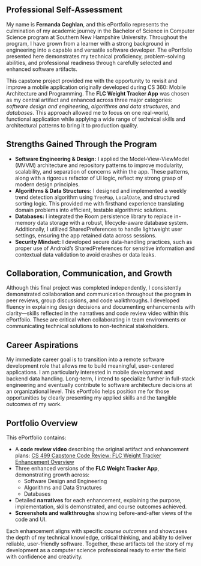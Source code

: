 <section id="self-assessment">
  <h1>Professional Self-Assessment</h1>

  <p>My name is <strong>Fernanda Coghlan</strong>, and this ePortfolio represents the culmination of my academic journey in the Bachelor of Science in Computer Science program at Southern New Hampshire University. Throughout the program, I have grown from a learner with a strong background in engineering into a capable and versatile software developer. The ePortfolio presented here demonstrates my technical proficiency, problem-solving abilities, and professional readiness through carefully selected and enhanced software artifacts.</p>

  <p>This capstone project provided me with the opportunity to revisit and improve a mobile application originally developed during CS 360: Mobile Architecture and Programming. The <strong>FLC Weight Tracker App</strong> was chosen as my central artifact and enhanced across three major categories: <em>software design and engineering</em>, <em>algorithms and data structures</em>, and <em>databases</em>. This approach allowed me to focus on one real-world, functional application while applying a wide range of technical skills and architectural patterns to bring it to production quality.</p>

  <h2>Strengths Gained Through the Program</h2>
  <ul>
    <li><strong>Software Engineering & Design:</strong> I applied the Model-View-ViewModel (MVVM) architecture and repository patterns to improve modularity, scalability, and separation of concerns within the app. These patterns, along with a rigorous refactor of UI logic, reflect my strong grasp of modern design principles.</li>
    <li><strong>Algorithms & Data Structures:</strong> I designed and implemented a weekly trend detection algorithm using <code>TreeMap</code>, <code>LocalDate</code>, and structured sorting logic. This provided me with firsthand experience translating domain problems into efficient, testable algorithmic solutions.</li>
    <li><strong>Databases:</strong> I integrated the Room persistence library to replace in-memory data storage with a robust, lifecycle-aware database system. Additionally, I utilized SharedPreferences to handle lightweight user settings, ensuring the app retained data across sessions.</li>
    <li><strong>Security Mindset:</strong> I developed secure data-handling practices, such as proper use of Android’s SharedPreferences for sensitive information and contextual data validation to avoid crashes or data leaks.</li>
  </ul>

  <h2>Collaboration, Communication, and Growth</h2>
  <p>Although this final project was completed independently, I consistently demonstrated collaboration and communication throughout the program in peer reviews, group discussions, and code walkthroughs. I developed fluency in explaining design decisions and documenting enhancements with clarity—skills reflected in the narratives and code review video within this ePortfolio. These are critical when collaborating in team environments or communicating technical solutions to non-technical stakeholders.</p>

  <h2>Career Aspirations</h2>
  <p>My immediate career goal is to transition into a remote software development role that allows me to build meaningful, user-centered applications. I am particularly interested in mobile development and backend data handling. Long-term, I intend to specialize further in full-stack engineering and eventually contribute to software architecture decisions at an organizational level. This ePortfolio helps position me for those opportunities by clearly presenting my applied skills and the tangible outcomes of my work.</p>

  <h2>Portfolio Overview</h2>
<p>This ePortfolio contains:</p>
<ul>
  <li>
    A <strong>code review video</strong> describing the original artifact and enhancement plans: 
    <a href="https://www.youtube.com/watch?v=qd9zIlDoPJo" target="_blank">CS 499 Capstone Code Review: FLC Weight Tracker Enhancement Overview</a>
  </li>
  <li>Three enhanced versions of the <strong>FLC Weight Tracker App</strong>, demonstrating growth across:
    <ul>
      <li>Software Design and Engineering</li>
      <li>Algorithms and Data Structures</li>
      <li>Databases</li>
    </ul>
  </li>
  <li>Detailed <strong>narratives</strong> for each enhancement, explaining the purpose, implementation, skills demonstrated, and course outcomes achieved.</li>
  <li><strong>Screenshots and walkthroughs</strong> showing before-and-after views of the code and UI.</li>
</ul>

  <p>Each enhancement aligns with specific <em>course outcomes</em> and showcases the depth of my technical knowledge, critical thinking, and ability to deliver reliable, user-friendly software. Together, these artifacts tell the story of my development as a computer science professional ready to enter the field with confidence and creativity.</p>
</section>
